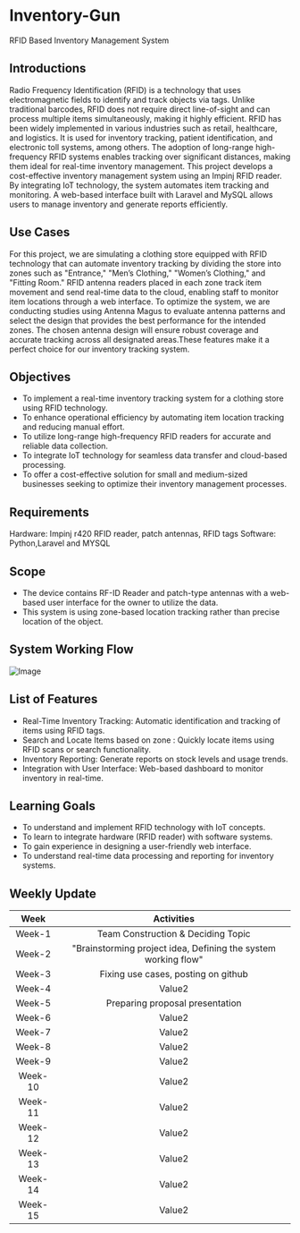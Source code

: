 # Inventory-Gun
RFID Based Inventory Management System

## Introductions
Radio Frequency Identification (RFID) is a technology that uses electromagnetic fields to identify and track objects via tags. Unlike traditional barcodes, RFID does not require direct line-of-sight and can process multiple items simultaneously, making it highly efficient.
RFID has been widely implemented in various industries such as retail, healthcare, and logistics. It is used for inventory tracking, patient identification, and electronic toll systems, among others. The adoption of long-range high-frequency RFID systems enables tracking over significant distances, making them ideal for real-time inventory management.
This project develops a cost-effective inventory management system using an Impinj RFID reader. By integrating IoT technology, the system automates item tracking and monitoring. A web-based interface built with Laravel and MySQL allows users to manage inventory and generate reports efficiently.

## Use Cases
For this project, we are simulating a clothing store equipped with RFID technology that can automate inventory tracking by dividing the store into zones such as "Entrance," "Men’s Clothing," "Women’s Clothing," and "Fitting Room." RFID antenna readers placed in each zone track item movement and send real-time data to the cloud, enabling staff to monitor item locations through a web interface. To optimize the system, we are conducting studies using Antenna Magus to evaluate antenna patterns and select the design that provides the best performance for the intended zones. The chosen antenna design will ensure robust coverage and accurate tracking across all designated areas.These features make it a perfect choice for our inventory tracking system.
 


## Objectives
- To implement a real-time inventory tracking system for a clothing store using RFID technology.
- To enhance operational efficiency by automating item location tracking and reducing manual effort.
- To utilize long-range high-frequency RFID readers for accurate and reliable data collection.
- To integrate IoT technology for seamless data transfer and cloud-based processing.
- To offer a cost-effective solution for small and medium-sized businesses seeking to optimize their inventory management processes.

## Requirements
Hardware: Impinj r420  RFID reader, patch antennas, RFID tags
Software: Python,Laravel and MYSQL

## Scope
- The device contains RF-ID Reader and patch-type antennas with a web-based user interface for the owner to utilize the data.
- This system is using zone-based location tracking rather than precise location of the object.

## System Working Flow
![Image](https://github.com/user-attachments/assets/15448d56-50b2-4863-a1f1-1e8e22d92ae8)

## List of Features
- Real-Time Inventory Tracking: Automatic identification and tracking of items using RFID tags.
- Search and Locate Items based on zone : Quickly locate items using RFID scans or search functionality.
- Inventory Reporting: Generate reports on stock levels and usage trends.
- Integration with User Interface: Web-based dashboard to monitor inventory in real-time.

## Learning Goals
- To understand and implement RFID technology with IoT concepts.
- To learn to integrate hardware (RFID reader) with software systems.
- To gain experience in designing a user-friendly web interface.
- To understand real-time data processing and reporting for inventory systems.

## Weekly Update 
| 	Week	 | 	Activities	 | 	
| 	:---:	 | 	:-----:	 | 
| 	Week-1	| 	Team Construction & Deciding Topic	| 	
| 	Week-2	| 	"Brainstorming project idea, Defining the system working flow"	| 	
| 	Week-3	| 	Fixing use cases, posting on github	| 
| 	Week-4	| 	Value2	| 	
| 	Week-5	| 	Preparing proposal presentation	|
| 	Week-6	| 	Value2	|
| 	Week-7	| 	Value2	| 	
| 	Week-8	| 	Value2	| 
| 	Week-9	| 	Value2	| 	
| 	Week-10	| 	Value2	|
| 	Week-11	| 	Value2	|
| 	Week-12	| 	Value2	| 
| 	Week-13	| 	Value2	| 	
| 	Week-14	| 	Value2	|
| 	Week-15	| 	Value2	|
